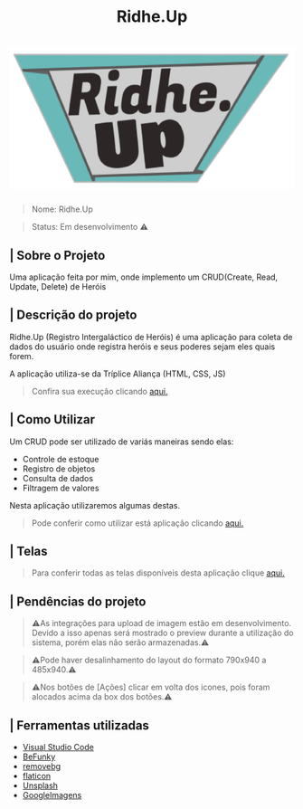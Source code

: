 <h1 align="center">Ridhe.Up</h1>

<h1 align="center"><img src="https://github.com/MichelBNasc/Ridhe.Up/blob/main/img/icons/LOGO.png"></h1>

>Nome: Ridhe.Up

>Status: Em desenvolvimento ⚠️

## | Sobre o Projeto

<p>Uma aplicação feita por mim, onde implemento um CRUD(Create, Read, Update, Delete) de Heróis</p>


## | Descrição do projeto

<p>Ridhe.Up (Registro Intergaláctico de Heróis) é uma aplicação para coleta de dados do usuário onde registra heróis e seus poderes sejam eles quais forem.</p>

<p>A aplicação utiliza-se da Tríplice Aliança (HTML, CSS, JS)</p>

>Confira sua execução clicando [aqui.](https://michelbnasc.github.io/Ridhe.Up/)

## | Como Utilizar

<p>Um CRUD pode ser utilizado de variás maneiras sendo elas:</p>

+ Controle de estoque
+ Registro de objetos
+ Consulta de dados
+ Filtragem de valores

<p>Nesta aplicação utilizaremos algumas destas.</p>

>Pode conferir como utilizar está aplicação clicando [aqui.](https://github.com/MichelBNasc/Ridhe.Up/blob/main/README/COMO%20UTILIZAR.md)

## | Telas

>Para conferir todas as telas disponíveis desta aplicação clique [aqui.](https://github.com/MichelBNasc/Ridhe.Up/blob/main/README/TELAS.md)


## | Pendências do projeto

>⚠️As integrações para upload de imagem estão em desenvolvimento. Devido a isso apenas será mostrado o preview durante a utilização do sistema,
>  porém elas não serão armazenadas.⚠️

>⚠️Pode haver desalinhamento do layout do formato 790x940 a 485x940.⚠️

>⚠️Nos botões de [Ações] clicar em volta dos icones, pois foram alocados acima da box dos botões.⚠️



## | Ferramentas utilizadas

+ [Visual Studio Code](https://code.visualstudio.com/)
+ [BeFunky](https://www.befunky.com/pt/)
+ [removebg](https://www.remove.bg/)
+ [flaticon](https://www.flaticon.com/)
+ [Unsplash](https://unsplash.com/)
+ [GoogleImagens](https://www.google.com.br/imghp?hl=pt-BR&tab=ri&ogbl)






